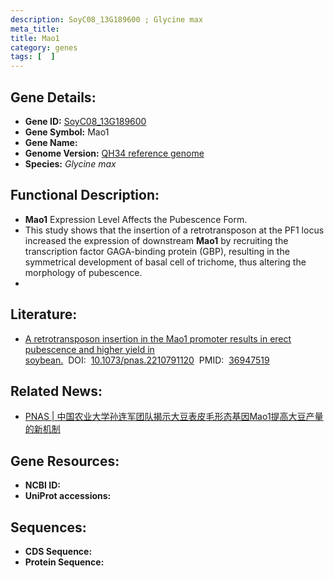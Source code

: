 ```yaml
---
description: SoyC08_13G189600 ; Glycine max
meta_title:
title: Mao1
category: genes
tags: [  ]
---
```


## Gene Details:
- **Gene ID:**	[SoyC08_13G189600](https://www.maizegdb.org/gene_center/gene/SoyC08_13G189600)
- **Gene Symbol:** Mao1
- **Gene Name:** 
- **Genome Version:** [QH34 reference genome]()
- **Species:** *Glycine max*

## Functional Description:
   - **Mao1** Expression Level Affects the Pubescence Form.
   - This study shows that the insertion of a retrotransposon at the PF1 locus increased the expression of downstream **Mao1** by recruiting the transcription factor GAGA-binding protein (GBP), resulting in the symmetrical development of basal cell of trichome, thus altering the morphology of pubescence.
   - 

## Literature:
   - [A retrotransposon insertion in the Mao1 promoter results in erect pubescence and higher yield in soybean.]( https://www.pnas.org/doi/full/10.1073/pnas.2210791120)&nbsp;&nbsp;DOI:&nbsp;&nbsp;[10.1073/pnas.2210791120](https://www.pnas.org/doi/full/10.1073/pnas.2210791120)&nbsp;&nbsp;PMID:&nbsp;&nbsp;[36947519](https://pubmed.ncbi.nlm.nih.gov/36947519/)

## Related News:
   - [PNAS | 中国农业大学孙连军团队揭示大豆表皮毛形态基因Mao1提高大豆产量的新机制](https://mp.weixin.qq.com/s/WIJ8c1kugaq7bhHIh2Oheg)

## Gene Resources:
- **NCBI ID:** [](https://www.ncbi.nlm.nih.gov/gene/?term=)
- **UniProt accessions:** [](https://www.uniprot.org/uniprotkb//entry)

## Sequences:
- **CDS Sequence:**
- **Protein Sequence:**
